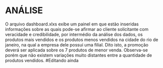 # ANÁLISE 

O arquivo dashboard.xlxs exibe um painel em que estão inseridas informações sobre as quais pode-se afirmar ao cliente solicitante com veracidade e credibilidade, por intermédio da análise dos dados, os produtos mais vendidos e os produtos menos vendidos na cidade do rio de janeiro, na qual a empresa dele possui uma filial. Dito isto, a promoção deverá ser aplicada sobre os 7 produtos de menor venda. Observa-se porém que não existem variações muito distantes entre a quantidade de produtos vendidos. #Editando ainda
